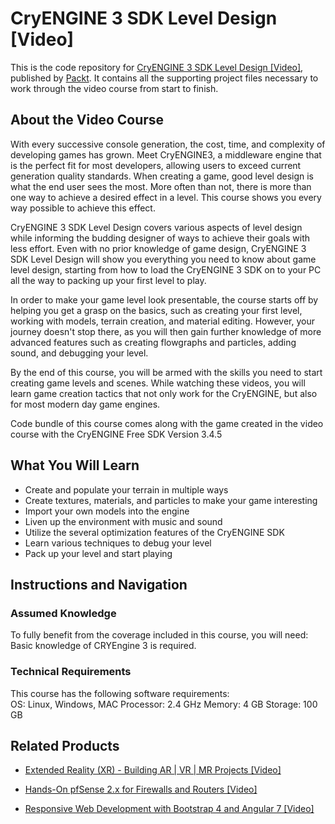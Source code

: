 # CryENGINE 3 SDK Level Design [Video]
This is the code repository for [CryENGINE 3 SDK Level Design [Video]](https://www.packtpub.com/game-development/cryengine-3-sdk-level-design-video?utm_source=github&utm_medium=repository&utm_campaign=9781849697408), published by [Packt](https://www.packtpub.com/?utm_source=github). It contains all the supporting project files necessary to work through the video course from start to finish.
## About the Video Course
	
With every successive console generation, the cost, time, and complexity of developing games has grown. Meet CryENGINE3, a middleware engine that is the perfect fit for most developers, allowing users to exceed current generation quality standards. When creating a game, good level design is what the end user sees the most. More often than not, there is more than one way to achieve a desired effect in a level. This course shows you every way possible to achieve this effect.

CryENGINE 3 SDK Level Design covers various aspects of level design while informing the budding designer of ways to achieve their goals with less effort. Even with no prior knowledge of game design, CryENGINE 3 SDK Level Design will show you everything you need to know about game level design, starting from how to load the CryENGINE 3 SDK on to your PC all the way to packing up your first level to play.

In order to make your game level look presentable, the course starts off by helping you get a grasp on the basics, such as creating your first level, working with models, terrain creation, and material editing. However, your journey doesn't stop there, as you will then gain further knowledge of more advanced features such as creating flowgraphs and particles, adding sound, and debugging your level.

By the end of this course, you will be armed with the skills you need to start creating game levels and scenes. While watching these videos, you will learn game creation tactics that not only work for the CryENGINE, but also for most modern day game engines.

Code bundle of this course comes along with the game created in the video course with the CryENGINE Free SDK Version 3.4.5


<H2>What You Will Learn</H2>
<DIV class=book-info-will-learn-text>
<UL>
<LI>Create and populate your terrain in multiple ways 
<LI>Create textures, materials, and particles to make your game interesting 
<LI>Import your own models into the engine 
<LI>Liven up the environment with music and sound 
<LI>Utilize the several optimization features of the CryENGINE SDK 
<LI>Learn various techniques to debug your level 
<LI>Pack up your level and start playing </LI></UL></DIV>

## Instructions and Navigation
### Assumed Knowledge
To fully benefit from the coverage included in this course, you will need:<br/>
Basic knowledge of CRYEngine 3 is required.
### Technical Requirements
This course has the following software requirements:<br/>
OS: Linux, Windows, MAC
Processor: 2.4 GHz
Memory: 4 GB
Storage: 100 GB

## Related Products
* [Extended Reality (XR) - Building AR | VR | MR Projects [Video]](https://www.packtpub.com/game-development/extended-reality-xr-building-ar-vr-mr-projects-video?utm_source=github&utm_medium=repository&utm_campaign=9781838559694)

* [Hands-On pfSense 2.x for Firewalls and Routers [Video]](https://www.packtpub.com/networking-and-servers/hands-pfsense-2x-firewalls-and-routers-video?utm_source=github&utm_medium=repository&utm_campaign=9781789805017)

* [Responsive Web Development with Bootstrap 4 and Angular 7 [Video]](https://www.packtpub.com/web-development/responsive-web-development-bootstrap-4-and-angular-7-video?utm_source=github&utm_medium=repository&utm_campaign=9781789615272)

